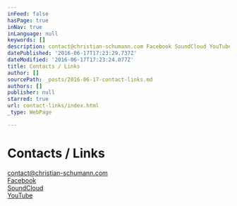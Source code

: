 ```yaml
---
inFeed: false
hasPage: true
inNav: true
inLanguage: null
keywords: []
description: contact@christian-schumann.com Facebook SoundCloud YouTube
datePublished: '2016-06-17T17:23:29.737Z'
dateModified: '2016-06-17T17:23:24.077Z'
title: Contacts / Links
author: []
sourcePath: _posts/2016-06-17-contact-links.md
authors: []
publisher: null
starred: true
url: contact-links/index.html
_type: WebPage

---
```

# Contacts / Links

[contact@christian-schumann.com][0]  
[Facebook][0]  
[SoundCloud][1]  
[YouTube][2]

[0]: null
[1]: https://soundcloud.com/christian-schumann-19
[2]: https://www.youtube.com/channel/UCj56p3tocTxOew_Gu_saDIQ